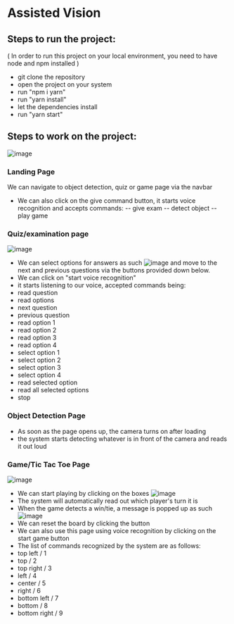 # Assisted Vision

## Steps to run the project:
( In order to run this project on your local environment, you need to have node and npm installed )
- git clone the repository
- open the project on your system
- run "npm i yarn"
- run "yarn install"
- let the dependencies install
- run "yarn start"

## Steps to work on the project:
![image](https://user-images.githubusercontent.com/71427348/165894290-1f3715ab-3072-4513-98eb-c2c2832aa381.png)
### Landing Page
We can navigate to object detection, quiz or game page via the navbar
- We can also click on the give command button, it starts voice recognition and accepts commands:
-- give exam
-- detect object
-- play game
### Quiz/examination page
![image](https://user-images.githubusercontent.com/71427348/165894611-69fb8aeb-4fc5-40e5-9e52-4bd7ac96b567.png)
- We can select options for answers as such
![image](https://user-images.githubusercontent.com/71427348/165894635-211abe4b-1930-4392-a182-9c5111efc8a0.png)
and move to the next and previous questions via the buttons provided down below.
- We can click on "start voice recognition"
- it starts listening to our voice, accepted commands being:
- read question
- read options
- next question
- previous question
- read option 1
- read option 2
- read option 3
- read option 4
- select option 1
- select option 2
- select option 3
- select option 4
- read selected option
- read all selected options
- stop
### Object Detection Page
- As soon as the page opens up, the camera turns on after loading
- the system starts detecting whatever is in front of the camera and reads it out loud
### Game/Tic Tac Toe Page
![image](https://user-images.githubusercontent.com/71427348/165895371-897363ef-7408-4349-9292-70e61eee874a.png)
- We can start playing by clicking on the boxes
![image](https://user-images.githubusercontent.com/71427348/165895491-c0a1d143-172c-4af2-94e8-3ffa2b893dbf.png)
- The system will automatically read out which player's turn it is
- When the game detects a win/tie, a message is popped up as such
![image](https://user-images.githubusercontent.com/71427348/165895542-c8451c86-1100-433a-ac2e-41a54384d9a8.png)
- We can reset the board by clicking the button
- We can also use this page using voice recognition by clicking on the start game button
- The list of commands recognized by the system are as follows:
- top left / 1
- top / 2
- top right / 3
- left / 4
- center / 5
- right / 6
- bottom left / 7
- bottom / 8
- bottom right / 9
